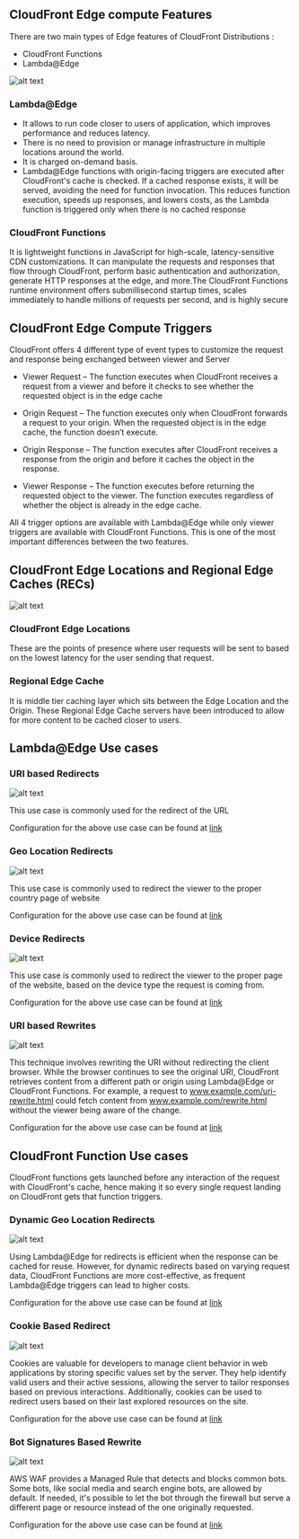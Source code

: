 
## CloudFront Edge compute Features

There are two main types of Edge features of CloudFront Distributions :

- CloudFront Functions
- Lambda@Edge

![alt text](/Edge%20Functions/03-Diagrams/Images/01-image.png)

### Lambda@Edge

- It allows to run code closer to users of application, which improves performance and reduces latency.
- There is no need to provision or manage infrastructure in multiple locations around the world. 
- It is charged on-demand basis.
- Lambda@Edge functions with origin-facing triggers are executed after CloudFront's cache is checked. If a cached response exists, it will be served, avoiding the need for function invocation. This reduces function execution, speeds up responses, and lowers costs, as the Lambda function is triggered only when there is no cached response


### CloudFront Functions

It is lightweight functions in JavaScript for high-scale, latency-sensitive CDN customizations. It can manipulate the requests and responses that flow through CloudFront, perform basic authentication and authorization, generate HTTP responses at the edge, and more.The CloudFront Functions runtime environment offers submillisecond startup times, scales immediately to handle millions of requests per second, and is highly secure


## CloudFront Edge Compute Triggers

CloudFront offers 4 different type of event types to customize the request and response being exchanged between viewer and Server

- Viewer Request – The function executes when CloudFront receives a request from a viewer and before it checks to see whether the requested object is in the edge cache

- Origin Request – The function executes only when CloudFront forwards a request to your origin. When the requested object is in the edge cache, the function doesn’t execute.

- Origin Response – The function executes after CloudFront receives a response from the origin and before it caches the object in the response.

- Viewer Response – The function executes before returning the requested object to the viewer. The function executes regardless of whether the object is already in the edge cache.

All 4 trigger options are available with Lambda@Edge while only viewer triggers are available with CloudFront Functions. This is one of the most important differences between the two features.

## CloudFront Edge Locations and Regional Edge Caches (RECs)


![alt text](/Edge%20Functions/03-Diagrams/Images/02-image.png)

### CloudFront Edge Locations

These are the points of presence where user requests will be sent to based on the lowest latency for the user sending that request.

### Regional Edge Cache

It is middle tier caching layer which sits between the Edge Location and the Origin. These Regional Edge Cache servers have been introduced to allow for more content to be cached closer to users.


## Lambda@Edge Use cases

### URI based Redirects

![alt text](/Edge%20Functions/03-Diagrams/Images/03-image.png)

This use case is commonly used for the redirect of the URL 
 
Configuration for the above use case can be found at [link](03-Lambda@edge.md#uri-based-configuration--redirects-handled-by-lambdaedge-functions)


### Geo Location Redirects

![alt text](/Edge%20Functions/03-Diagrams/Images/04-image.png)

This use case is commonly used to redirect the viewer to the proper country page of website

Configuration for the above use case can be found at [link](03-Lambda@edge.md#geolocation-redirects)


### Device Redirects

![alt text](/Edge%20Functions/03-Diagrams/Images/05-image.png)

This use case is commonly used to redirect the viewer to the proper page of the website, based on the device type the request is coming from.

Configuration for the above use case can be found at [link](03-Lambda@edge.md#device-redirects)



### URI based Rewrites

![alt text](/Edge%20Functions/03-Diagrams/Images/06-image.png)

This technique involves rewriting the URI without redirecting the client browser. While the browser continues to see the original URI, CloudFront retrieves content from a different path or origin using Lambda@Edge or CloudFront Functions. For example, a request to www.example.com/uri-rewrite.html could fetch content from www.example.com/rewrite.html without the viewer being aware of the change.

Configuration for the above use case can be found at [link](03-Lambda@edge.md#uri-based-rewrites)


## CloudFront Function Use cases

CloudFront functions gets launched before any interaction of the request with CloudFront's cache, hence making it so every single request landing on CloudFront gets that function triggers.


### Dynamic Geo Location Redirects

![alt text](/Edge%20Functions/03-Diagrams/Images/07-image.png)

Using Lambda@Edge for redirects is efficient when the response can be cached for reuse. However, for dynamic redirects based on varying request data, CloudFront Functions are more cost-effective, as frequent Lambda@Edge triggers can lead to higher costs.

Configuration for the above use case can be found at [link](04-CloudfrontFunctions.md#dynamic-geo-location-redirects)

### Cookie Based Redirect

![alt text](/Edge%20Functions/03-Diagrams/Images/08-image.png)

Cookies are valuable for developers to manage client behavior in web applications by storing specific values set by the server. They help identify valid users and their active sessions, allowing the server to tailor responses based on previous interactions. Additionally, cookies can be used to redirect users based on their last explored resources on the site.

Configuration for the above use case can be found at [link](04-CloudfrontFunctions.md#cookie-based-redirect)


### Bot Signatures Based Rewrite

![alt text](/Edge%20Functions/03-Diagrams/Images/09-image.png)


AWS WAF provides a Managed Rule that detects and blocks common bots. Some bots, like social media and search engine bots, are allowed by default. If needed, it's possible to let the bot through the firewall but serve a different page or resource instead of the one originally requested.

Configuration for the above use case can be found at [link](04-CloudfrontFunctions.md#bot-signatures-based-rewrite)